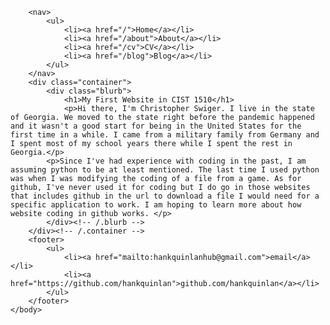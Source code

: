 <!DOCTYPE html>
<html>
	<head>
		<title>My First Website in CIST 1510!</title>
	</head>
	<body>
		
		<nav>
    		<ul>
        		<li><a href="/">Home</a></li>
	        	<li><a href="/about">About</a></li>
        		<li><a href="/cv">CV</a></li>
        		<li><a href="/blog">Blog</a></li>
    		</ul>
		</nav>
		<div class="container">
    		<div class="blurb">
        		<h1>My First Website in CIST 1510</h1>
				<p>Hi there, I'm Christopher Swiger. I live in the state of Georgia. We moved to the state right before the pandemic happened and it wasn't a good start for being in the United States for the first time in a while. I came from a military family from Germany and I spent most of my school years there while I spent the rest in Georgia.</p>
			<p>Since I've had experience with coding in the past, I am assuming python to be at least mentioned. The last time I used python was when I was modifying the coding of a file from a game. As for github, I've never used it for coding but I do go in those websites that includes github in the url to download a file I would need for a specific application to work. I am hoping to learn more about how website coding in github works. </p>
    		</div><!-- /.blurb -->
		</div><!-- /.container -->
		<footer>
    		<ul>
        		<li><a href="mailto:hankquinlanhub@gmail.com">email</a></li>
        		<li><a href="https://github.com/hankquinlan">github.com/hankquinlan</a></li>
			</ul>
		</footer>
	</body>
</html>
